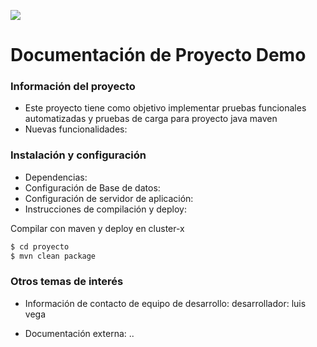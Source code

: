 [![](https://d2k4v76wo6voed.cloudfront.net/assets/home/logos/cl/consorcio-c47fda1b644d7e89c57b7b1d422f5c8c2025d7b8cde3901b397061773f4ef77d.png)](https://consorcio.cl)
# Documentación de Proyecto Demo  #

### Información del proyecto ###

* Este proyecto tiene como objetivo implementar pruebas funcionales automatizadas y pruebas de carga para proyecto java maven
* Nuevas funcionalidades: 

### Instalación y configuración ###

* Dependencias: 
* Configuración de Base de datos: 
* Configuración de servidor de aplicación: 
* Instrucciones de compilación y deploy: 

Compilar con maven y deploy en cluster-x

```sh
$ cd proyecto
$ mvn clean package
```

### Otros temas de interés ###

* Información de contacto de equipo de desarrollo: 
	desarrollador: luis vega
	
* Documentación externa: ..